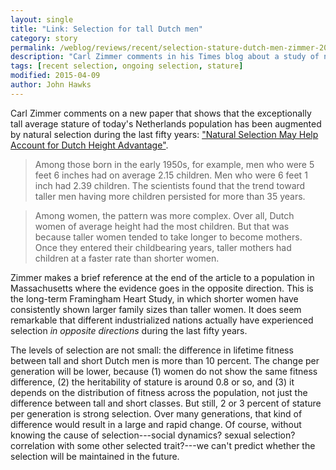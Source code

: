 ```yaml
---
layout: single
title: "Link: Selection for tall Dutch men"
category: story
permalink: /weblog/reviews/recent/selection-stature-dutch-men-zimmer-2015.html
description: "Carl Zimmer comments in his Times blog about a study of natural selection from long-term data in the Netherlands."
tags: [recent selection, ongoing selection, stature]
modified: 2015-04-09
author: John Hawks
---
```


Carl Zimmer comments on a new paper that shows that the exceptionally tall average stature of today's Netherlands population has been augmented by natural selection during the last fifty years: <a href="http://www.nytimes.com/2015/04/09/science/natural-selection-may-help-account-for-dutch-height-advantage.html">"Natural Selection May Help Account for Dutch Height Advantage"</a>. 

<blockquote>Among those born in the early 1950s, for example, men who were 5 feet 6 inches had on average 2.15 children. Men who were 6 feet 1 inch had 2.39 children. The scientists found that the trend toward taller men having more children persisted for more than 35 years.</blockquote>

<blockquote>Among women, the pattern was more complex. Over all, Dutch women of average height had the most children. But that was because taller women tended to take longer to become mothers. Once they entered their childbearing years, taller mothers had children at a faster rate than shorter women.</blockquote>

Zimmer makes a brief reference at the end of the article to a population in Massachusetts where the evidence goes in the opposite direction. This is the long-term Framingham Heart Study, in which shorter women have consistently shown larger family sizes than taller women. It does seem remarkable that different industrialized nations actually have experienced selection _in opposite directions_ during the last fifty years. 

The levels of selection are not small: the difference in lifetime fitness between tall and short Dutch men is more than 10 percent. The change per generation will be lower, because (1) women do not show the same fitness difference, (2) the heritability of stature is around 0.8 or so, and (3) it depends on the distribution of fitness across the population, not just the difference between tall and short classes. But still, 2 or 3 percent of stature per generation is strong selection. Over many generations, that kind of difference would result in a large and rapid change. Of course, without knowing the cause of selection---social dynamics? sexual selection? correlation with some other selected trait?---we can't predict whether the selection will be maintained in the future.
